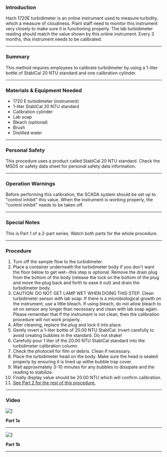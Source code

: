 ### Introduction
Hach 1720E turbidimeter is an online  instrument used to measure turbidity, which a measure of cloudiness. Plant staff need to monitor this instrument very closely to make sure it is functioning properly. The lab turbidimeter reading should match the value shown by this online instrument. Every 3 months, this instrument needs to be calibrated.
***

### Summary
This method requires employees to calibrate turbidimeter by using a 1-liter bottle of StablCal 20 NTU standard and one calibration cylinder.
***

### Materials & Equipment Needed
- 1720 E turbidimeter (instrument)
- 1-liter StablCal 20 NTU standard
- Calibration cylinder
- Lab soap
- Bleach (optional)
- Brush
- Distilled water
***

### Personal Safety
This procedure uses a product called StablCal 20 NTU standard. Check the MSDS or safety data sheet for personal safety data information.
***

### Operation Warnings
Before performing this calibration, the SCADA system should be set up to "control inhibit" this value. When the instrument is working properly, the "control inhibit" needs to be taken off.
***

### Special Notes
This is Part 1 of a 2-part series. Watch both parts for the whole procedure.
***

### Procedure
1. Turn off the sample flow to the turbidimeter.
2. Place a container underneath the turbidimeter body if you don't want the floor below to get wet--this step is optional. Remove the drain plug from the bottom of the body (release the lock on the bottom of the plug and move the plug back and forth to ease it out) and drain the turbidimeter body.
3. CAUTION: DO NOT GET LAMP WET WHEN DOING THIS STEP. Clean turbidimeter sensor with lab soap. If there is a microbiological growth on the instrument, use a little bleach. If using bleach, do not allow bleach to sit on sensor any longer than necessary and clean with lab soap again. Please remember that If the instrument is not clean, then the calibration procedure will not work properly.
4. After cleaning, replace the plug and lock it into place.
5. Gently invert a 1-liter bottle of 20.00 NTU StablCal. Invert carefully to avoid creating bubbles in the standard. Do not shake!
6. Carefully pour 1 liter of the 20.00 NTU StablCal standard into the turbidimeter calibration column.
7. Check the photocell for film or debris. Clean if necessary.
8. Place the turbidimeter head on the body. Make sure the head is seated properly by ensuring  it is lined up withe bubble trap cover.
9. Wait approximately 3-10 minutes for any bubbles to dissipate and the reading to stabilize.
10. Finally display value should be 20.00 NTU which will confirm calibration.
11. [See Part 2 for the rest of this procedure.](1720_E_Part2.md)
***

### Video

[![1](http://img.youtube.com/vi/faeX64jpE8Y/0.jpg)](https://www.youtube.com/watch?v=faeX64jpE8Y "Cleaning and calibrating the 1720 E Turbidimeter,  Part 1 ")

**Part 1a**

***
[![1](http://img.youtube.com/vi/VcGwZznyNXU/0.jpg)](https://www.youtube.com/watch?v=VcGwZznyNXU "Cleaning and calibrating the 1720 E Turbidimeter,  Part 2 ")

**Part 1b**

*** 
